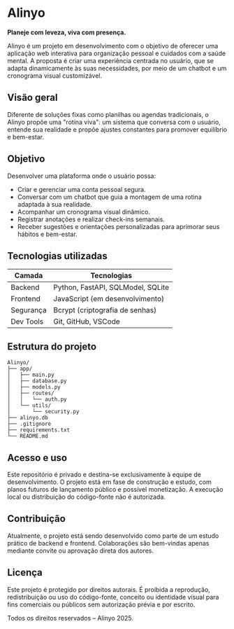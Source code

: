 # Alinyo

**Planeje com leveza, viva com presença.**

Alinyo é um projeto em desenvolvimento com o objetivo de oferecer uma aplicação web interativa para organização pessoal e cuidados com a saúde mental. A proposta é criar uma experiência centrada no usuário, que se adapta dinamicamente às suas necessidades, por meio de um chatbot e um cronograma visual customizável.

## Visão geral

Diferente de soluções fixas como planilhas ou agendas tradicionais, o Alinyo propõe uma "rotina viva": um sistema que conversa com o usuário, entende sua realidade e propõe ajustes constantes para promover equilíbrio e bem-estar.

## Objetivo

Desenvolver uma plataforma onde o usuário possa:

- Criar e gerenciar uma conta pessoal segura.
- Conversar com um chatbot que guia a montagem de uma rotina adaptada à sua realidade.
- Acompanhar um cronograma visual dinâmico.
- Registrar anotações e realizar check-ins semanais.
- Receber sugestões e orientações personalizadas para aprimorar seus hábitos e bem-estar.

## Tecnologias utilizadas

| Camada      | Tecnologias                            |
|-------------|-----------------------------------------|
| Backend     | Python, FastAPI, SQLModel, SQLite       |
| Frontend    | JavaScript (em desenvolvimento)         |
| Segurança   | Bcrypt (criptografia de senhas)         |
| Dev Tools   | Git, GitHub, VSCode                     |

## Estrutura do projeto

```
Alinyo/
├── app/
│   ├── main.py
│   ├── database.py
│   ├── models.py
│   ├── routes/
│   │   └── auth.py
│   └── utils/
│       └── security.py
├── alinyo.db
├── .gitignore
├── requirements.txt
└── README.md
```

## Acesso e uso

Este repositório é privado e destina-se exclusivamente à equipe de desenvolvimento. O projeto está em fase de construção e estudo, com planos futuros de lançamento público e possível monetização. A execução local ou distribuição do código-fonte não é autorizada.

## Contribuição

Atualmente, o projeto está sendo desenvolvido como parte de um estudo prático de backend e frontend. Colaborações são bem-vindas apenas mediante convite ou aprovação direta dos autores.

## Licença

Este projeto é protegido por direitos autorais. É proibida a reprodução, redistribuição ou uso do código-fonte, conceito ou identidade visual para fins comerciais ou públicos sem autorização prévia e por escrito.

Todos os direitos reservados – Alinyo 2025.
